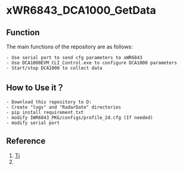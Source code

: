 # xWR6843_DCA1000_GetData

## Function 

The main functions of the repository are as follows:

    - Use serial port to send cfg parameters to xWR6843 
    - Use DCA1000EVM_CLI_Control.exe to configure DCA1000 parameters
    - Start/stop DCA1000 to collect data


## How to Use it？
    - Download this repository to D:
    - Create "logs" and "RadarDate" directories
    - pip install requirement.txt
    - modify IWR6843_PKG/configs/profile_2d.cfg (If needed)
    - modify serial port


## Reference

1. [Ti](https://www.ti.com/)
2. 
